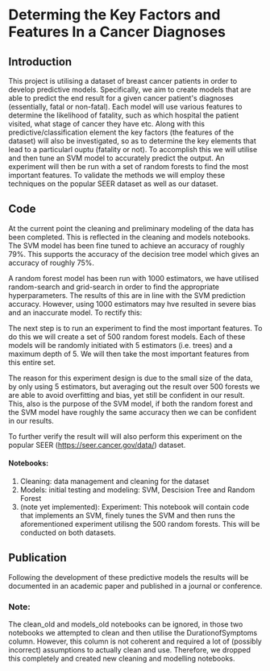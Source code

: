 # Determing the Key Factors and Features In a Cancer Diagnoses

## Introduction
This project is utilising a dataset of breast cancer patients in order to develop predictive models. Specifically, we aim to create models that are able to predict the end result for a given cancer patient's diagnoses (essentially, fatal or non-fatal). Each model will use various features to determine the likelihood of fatality, such as which hospital the patient visited, what stage of cancer they have etc. Along with this predictive/classification element the key factors (the features of the dataset) will also be investigated, so as to determine the key elements that lead to a particularl ouptu (fatality or not).
To accomplish this we will utilise and then tune an SVM model to accurately predict the output. An experiment will then be run with a set of random forests to find the most important features. To validate the methods we will employ these techniques on the popular SEER dataset as well as our dataset. 
## Code
At the current point the cleaning and preliminary modeling of the data has been completed. This is reflected in the cleaning and models notebooks. The SVM model has been fine tuned to achieve an accuracy of roughly 79%. This supports the accuracy of the decision tree model which gives an accuracy of roughly 75%.


A random forest model has been run with 1000 estimators, we have utilised random-search and grid-search in order to find the appropriate hyperparameters. The results of this are in line with the SVM prediction accuracy. However, using 1000 estimators may hve resulted in severe bias and an inaccurate model. To rectify this:

The next step is to run an experiment to find the most important features. To do this we will create a set of 500 random forest models. Each of these models will be randomly initiated with 5 estimators (i.e. trees) and a maximum depth of 5. We will then take the most important features from this entire set.


The reason for this experiment design is due to the small size of the data, by only using 5 estimators, but averaging out the result over 500 forests we are able to avoid overfitting and bias, yet still be confident in our result. This, also is the purpose of the SVM model, if both the random forest and the SVM model have roughly the same accuracy then we can be confident in our results.

To further verify the result will will also perform this experiment on the popular SEER (https://seer.cancer.gov/data/) dataset.

#### Notebooks:
1. Cleaning: data management and cleaning for the dataset
2. Models: initial testing and modeling: SVM, Descision Tree and Random Forest
3. (note yet implemented): Experiment: This notebook will contain code that implements an SVM, finely tunes the SVM and then runs the aforementioned experiment utilisng the 500 random forests. This will be conducted on both datasets.


## Publication
Following the development of these predictive models the results will be documented in an academic paper and published in a journal or conference.







### Note:
The clean_old and models_old notebooks can be ignored, in those two notebooks we attempted to clean and then utilise the DurationofSymptoms column. However, this column is not coherent and required a lot of (possibly incorrect) assumptions to actually clean and use. Therefore, we dropped this completely and created new cleaning and modelling notebooks.

